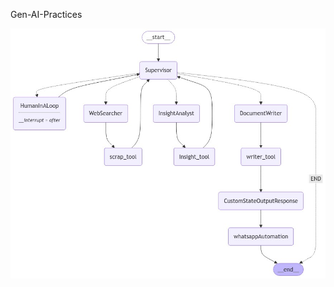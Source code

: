 Gen-AI-Practices


![Alt Text](https://github.com/Muhammad1umer-tech/Gen-AI-Practices/blob/main/AdvanceSearch/langgraph_output.png)
